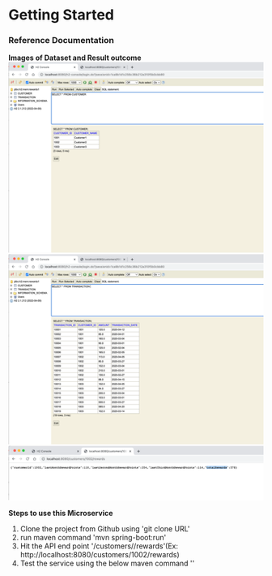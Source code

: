 # Getting Started

### Reference Documentation

**Images of Dataset and Result outcome**
![img_1.png](img_1.png)
![img.png](img.png)
![img_2.png](img_2.png)

**Steps to use this Microservice**
1. Clone the project from Github using 'git clone URL'  
2. run maven command 'mvn spring-boot:run'
3. Hit the API end point '/customers/<customerId>/rewards'(Ex: http://localhost:8080/customers/1002/rewards)
4. Test the service using the below maven command
   ''
